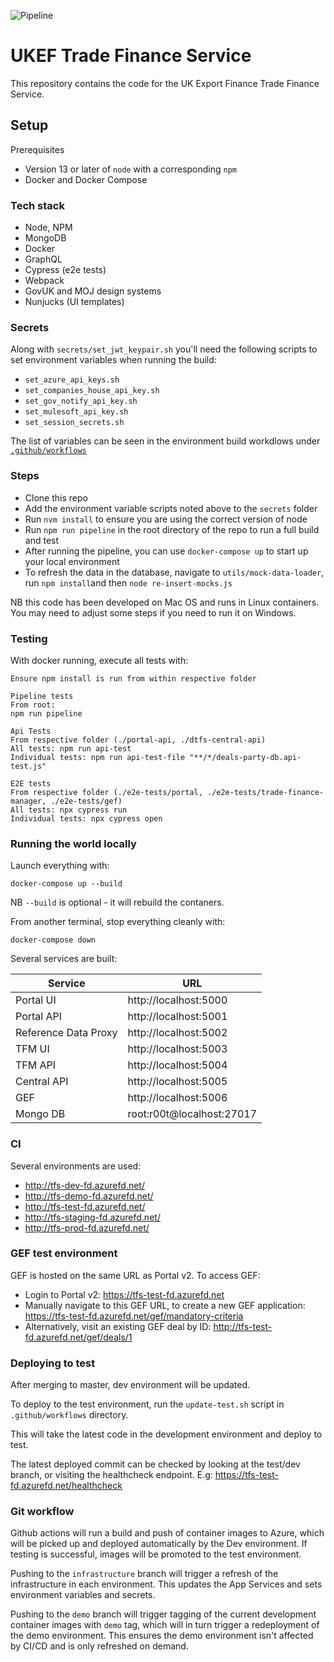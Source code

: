 ![Pipeline](https://github.com/notbinary/dtfs2/workflows/Pipeline/badge.svg)

# UKEF Trade Finance Service

This repository contains the code for the UK Export Finance Trade Finance Service.
 
## Setup

Prerequisites

 * Version 13 or later of `node` with a corresponding `npm`
 * Docker and Docker Compose

### Tech stack

 * Node, NPM
 * MongoDB
 * Docker
 * GraphQL
 * Cypress (e2e tests)
 * Webpack
 * GovUK and MOJ design systems
 * Nunjucks (UI templates)

### Secrets

Along with `secrets/set_jwt_keypair.sh` you'll need the following scripts to set environment variables when running the build:

 * `set_azure_api_keys.sh`
 * `set_companies_house_api_key.sh`
 * `set_gov_notify_api_key.sh`
 * `set_mulesoft_api_key.sh`
 * `set_session_secrets.sh`

The list of variables can be seen in the environment build workdlows under [`.github/workflows`](.github/workflows)

### Steps

 * Clone this repo
 * Add the environment variable scripts noted above to the `secrets` folder
 * Run `nvm install` to ensure you are using the correct version of node
 * Run `npm run pipeline` in the root directory of the repo to run a full build and test
 * After running the pipeline, you can use `docker-compose up` to start up your local environment
 * To refresh the data in the database, navigate to `utils/mock-data-loader`, run `npm install`and then `node re-insert-mocks.js`

NB this code has been developed on Mac OS and runs in Linux containers. You may need to adjust some steps if you need to run it on Windows.

### Testing

With docker running, execute all tests with:
```
Ensure npm install is run from within respective folder

Pipeline tests
From root:
npm run pipeline

Api Tests
From respective folder (./portal-api, ./dtfs-central-api)
All tests: npm run api-test
Individual tests: npm run api-test-file "**/*/deals-party-db.api-test.js"

E2E tests
From respective folder (./e2e-tests/portal, ./e2e-tests/trade-finance-manager, ./e2e-tests/gef)
All tests: npx cypress run
Individual tests: npx cypress open

```

### Running the world locally

Launch everything with:
```
docker-compose up --build
```

NB `--build` is optional - it will rebuild the contaners.

From another terminal, stop everything cleanly with:
```
docker-compose down
```

Several services are built:

| Service | URL |
| ------- | --- |
| Portal UI | http://localhost:5000 |
| Portal API | http://localhost:5001 |
| Reference Data Proxy | http://localhost:5002 |
| TFM UI | http://localhost:5003 |
| TFM API | http://localhost:5004 |
| Central API | http://localhost:5005 |
| GEF | http://localhost:5006 |
| Mongo DB | root:r00t@localhost:27017 | Connect via MongoDB client

### CI
Several environments are used:
- http://tfs-dev-fd.azurefd.net/
- http://tfs-demo-fd.azurefd.net/
- http://tfs-test-fd.azurefd.net/
- http://tfs-staging-fd.azurefd.net/
- http://tfs-prod-fd.azurefd.net/

### GEF test environment
GEF is hosted on the same URL as Portal v2. To access GEF:
- Login to Portal v2: https://tfs-test-fd.azurefd.net
- Manually navigate to this GEF URL, to create a new GEF application: https://tfs-test-fd.azurefd.net/gef/mandatory-criteria
- Alternatively, visit an existing GEF deal by ID: http://tfs-test-fd.azurefd.net/gef/deals/1

### Deploying to test
After merging to master, dev environment will be updated.

To deploy to the test environment, run the `update-test.sh` script in `.github/workflows` directory.

This will take the latest code in the development environment and deploy to test.

The latest deployed commit can be checked by looking at the test/dev branch, or visiting the healthcheck endpoint. E.g: https://tfs-test-fd.azurefd.net/healthcheck


### Git workflow

Github actions will run a build and push of container images to Azure, which will be picked up and deployed automatically by the Dev environment. If testing is successful, images will be promoted to the test environment.

Pushing to the `infrastructure` branch will trigger a refresh of the infrastructure in each environment. This updates the App Services and sets environment variables and secrets.

Pushing to the `demo` branch will trigger tagging of the current development container images with `demo` tag, which will in turn trigger a redeployment of the demo environment. This ensures the demo environment isn't affected by CI/CD and is only refreshed on demand.


